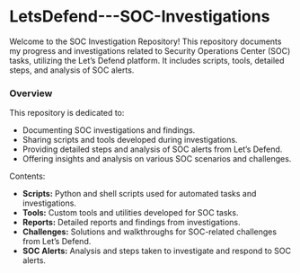 # LetsDefend---SOC-Investigations

Welcome to the SOC Investigation Repository! This repository documents my progress and investigations related to Security Operations Center (SOC) tasks, utilizing the Let’s Defend platform. It includes scripts, tools, detailed steps, and analysis of SOC alerts.

### Overview

This repository is dedicated to:
- Documenting SOC investigations and findings.
- Sharing scripts and tools developed during investigations.
- Providing detailed steps and analysis of SOC alerts from Let’s Defend.
- Offering insights and analysis on various SOC scenarios and challenges.

Contents:
- **Scripts:** Python and shell scripts used for automated tasks and investigations.
- **Tools:** Custom tools and utilities developed for SOC tasks.
- **Reports:** Detailed reports and findings from investigations.
- **Challenges:** Solutions and walkthroughs for SOC-related challenges from Let’s Defend.
- **SOC Alerts:** Analysis and steps taken to investigate and respond to SOC alerts.
